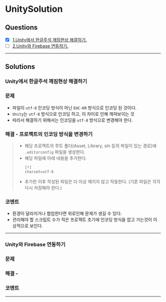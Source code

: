 # UnitySolution
## Questions
- [x] [1.Unity에서 한글주석 깨짐현상 해결하기.](#unity에서-한글주석-깨짐현상-해결하기)
- [ ] [2.Unity와 Firebase 연동하기.](#unity와-firebase-연동하기)
*****
## Solutions
### Unity에서 한글주석 깨짐현상 해결하기
### 문제
- 파일이 ```utf-8``` 인코딩 방식이 아닌 ```EUC-KR``` 방식으로 인코딩 된 것이다.
- ```Unity```는 ```utf-8``` 방식으로 인코딩 하고, 이 차이로 인해 깨져보이는 것
- 따라서 해결하기 위해서는 인코딩을 ```utf-8``` 방식으로 변경해야 한다.
### 해결 - 프로젝트의 인코딩 방식을 변경하기
> - 해당 프로젝트의 루트 폴더(Asset, Library, sln 등의 파일이 있는 경로)에 ```.editorconfig``` 파일을 생성한다.
> - 해당 파일에 아레 내용을 추가한다.
>   ```
>   [*]
>   charset=utf-8
>   ```
> - 추가한 이후 작성된 파일은 더 이상 깨지지 않고 작동한다. (기존 파일은 각각 다시 저장해야 한다.)
### 코멘트
- 환경이 달라지거나 협업한다면 위로인해 문제가 생길 수 있다.
- 관리해야 할 스크립트 수가 적은 프로젝트 초기에 인코딩 방식을 잡고 가는것이 이상적으로 보인다.
*****
### Unity와 Firebase 연동하기
### 문제
### 해결 - 
### 코멘트
*****
